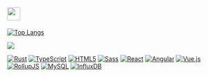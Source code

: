 #  <img src="https://media.giphy.com/media/WUlplcMpOCEmTGBtBW/giphy.gif" width="30">

<!--
| <img src="./assets/languages/java.svg" width="24"> | <img src="./assets/languages/kotlin.svg" width="24"> | <img src="./assets/languages/javascript.svg" width="24"> | <img src="./assets/languages/typescript.svg" width="48"> | <img src="./assets/languages/html-5.svg" width="24"> | <img src="./assets/languages/css-3.svg" width="24"> | <img src="./assets/languages/rust.svg" width="24"> |
|--|--|--|--|--| -- | -- |
-->

[![Top Langs](https://github-readme-stats.vercel.app/api/top-langs/?username=y1j2x34&langs_count=10&layout=compact&theme=light)](https://github.com/anuraghazra/github-readme-stats)

![](https://github-readme-stats-liby.vercel.app/api?username=y1j2x34&show_icons=true&hide=stars&hide_title=true&theme=cobalt&hide_border=true)

[![Rust](https://img.shields.io/badge/rust-%23000000.svg?style=for-the-badge&logo=rust&logoColor=white)](https://www.rust-lang.org/)
[![TypeScript](https://img.shields.io/badge/typescript-%23007ACC.svg?style=for-the-badge&logo=typescript&logoColor=white)](https://www.typescriptlang.org/)
[![HTML5](https://img.shields.io/badge/html5-%23E34F26.svg?style=for-the-badge&logo=html5&logoColor=white)](https://html.spec.whatwg.org/)
[![Sass](https://img.shields.io/badge/Sass-%23f8f9fa.svg?style=for-the-badge&logo=sass&logoColor=%23cf649a)](https://sass-lang.com/)
[![React](https://img.shields.io/badge/react-%2320232a.svg?style=for-the-badge&logo=react&logoColor=%2361DAFB)](https://reactjs.org/)
[![Angular](https://img.shields.io/badge/angular-%23DD0031.svg?style=for-the-badge&logo=angular&logoColor=white)](https://angular.io/)
[![Vue.js](https://img.shields.io/badge/vuejs-%2335495e.svg?style=for-the-badge&logo=vuedotjs&logoColor=%234FC08D)](https://vuejs.org/)
[![RollupJS](https://img.shields.io/badge/RollupJS-ef3335?style=for-the-badge&logo=rollup.js&logoColor=white)](https://rollupjs.org)
[![MySQL](https://img.shields.io/badge/mysql-%2300f.svg?style=for-the-badge&logo=mysql&logoColor=white)](https://www.mysql.com/)
[![InfluxDB](https://img.shields.io/badge/InfluxDB-020a47?style=for-the-badge&logo=influxdb&logoColor=white)](https://www.influxdata.com/)

<!--
### Tools

| <img src="./assets/tools/webpack.svg" width="24"> | <img src="./assets/tools/karma.svg" width="24"> | <img src="./assets/tools/gulp.svg" width="24"> |<img src="./assets/tools/rollupjs.svg" width="24"> |<img src="./assets/tools/gradle.svg" width="24"> |<img src="./assets/tools/maven.svg" width="48"> |
|--|--|--|--|--|--|

### Frameworks/Libraries

| <img src="./assets/frameworks/spring.svg" width="24"> |<img src="./assets/frameworks/hibernate.svg" width="24"> |<img src="./assets/frameworks/mybatis-logo.png" width="48"> |<img src="./assets/frameworks/angular.svg" width="48"> |<img src="./assets/frameworks/react.svg" width="24"> |<img src="./assets/frameworks/reactivex.svg" width="24"> | <img src="./assets/frameworks/opengl-1.svg" width="24"> |
|--|--|--|--|--|--|--|
-->
<!--
### Github Repos

||||
|:-:|:-:|:-:|
|[![spring-influxdb-orm](https://github-readme-stats.vercel.app/api/pin/?username=y1j2x34&repo=spring-influxdb-orm&show_owner=true&theme=github_dark)](https://github.com/y1j2x34/spring-influxdb-orm)|[![channel-ts](https://github-readme-stats.vercel.app/api/pin/?username=y1j2x34&repo=tschannel&show_owner=true&theme=github_dark)](https://github.com/y1j2x34/tschannel)|[![txon](https://github-readme-stats.vercel.app/api/pin/?username=y1j2x34&repo=txon&show_owner=true&theme=github_dark)](https://github.com/y1j2x34/txon)|
|[![gulp-file-checksum](https://github-readme-stats.vercel.app/api/pin/?username=y1j2x34&repo=gulp-file-checksum&show_owner=true&theme=github_dark)](https://github.com/y1j2x34/gulp-file-checksum)|[![ts-transformer-member-schema](https://github-readme-stats.vercel.app/api/pin/?username=y1j2x34&repo=ts-transformer-member-schema&show_owner=true&theme=github_dark)](https://github.com/y1j2x34/ts-transformer-member-schema)|[![shortcuts](https://github-readme-stats.vercel.app/api/pin/?username=y1j2x34&repo=shortcuts&show_owner=true&theme=github_dark)](https://github.com/y1j2x34/shortcuts)|
|[![rollup-jest-boilerplate](https://github-readme-stats.vercel.app/api/pin/?username=y1j2x34&repo=rollup-jest-boilerplate&show_owner=true&theme=github_dark)](https://github.com/y1j2x34/rollup-jest-boilerplate)|[![rollup-ts-karma-mocha-chai-boilerplate](https://github-readme-stats.vercel.app/api/pin/?username=y1j2x34&repo=rollup-ts-karma-mocha-chai-boilerplate&show_owner=true&theme=github_dark)](https://github.com/y1j2x34/rollup-ts-karma-mocha-chai-boilerplate)|[![webpack-ts-karma-mocha-chai-boilerplate](https://github-readme-stats.vercel.app/api/pin/?username=y1j2x34&repo=webpack-ts-karma-mocha-chai-boilerplate&show_owner=true&theme=github_dark)](https://github.com/y1j2x34/webpack-ts-karma-mocha-chai-boilerplate)|
|[![jtex](https://github-readme-stats.vercel.app/api/pin/?username=y1j2x34&repo=jtex&show_owner=true&theme=github_dark)](https://github.com/y1j2x34/jtex)|||
-->
